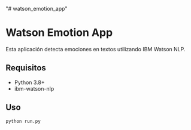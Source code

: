 "# watson_emotion_app" 
# Watson Emotion App

Esta aplicación detecta emociones en textos utilizando IBM Watson NLP.

## Requisitos

- Python 3.8+
- ibm-watson-nlp

## Uso

```bash
python run.py
